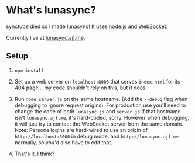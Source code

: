 What's lunasync?
================

synctube died so I made lunasync! It uses node.js and WebSocket.

Currently live at [lunasync.ajf.me](http://lunasync.ajf.me/).

Setup
-----

1. `npm install`

2. Set up a web server on `localhost:8000` that serves `index.html` for its 404 page... my code shouldn't rely on this, but it does.

3. Run `node server.js` on the same hostname. (Add the `--debug` flag when debugging to ignore request origins). For production use you'll need to change the code of both `lunasync.js` and `server.js` if that hostname isn't `lunasync.ajf.me`, it's hard-coded, sorry. However when debugging, it will just try to contact the WebSocket server from the same domain. Note: Persona logins are hard-wired to use an origin of `http://localhost:8000` in debug mode, and `http://lunasync.ajf.me` normally, so you'd also have to edit that.

4. That's it, I think?
